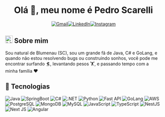 <h1 align="center">Olá 👋, meu nome é Pedro Scarelli</h1>

<p align="center">
  <a href="mailto:pvscarelli@gmail.com"><img src="https://img.shields.io/badge/Gmail-D14836?style=for-the-badge&logo=gmail&logoColor=white" alt="Gmail"/></a><a href="https://www.linkedin.com/in/pedroscarelli/"><img src="https://img.shields.io/badge/LinkedIn-0077B5?style=for-the-badge&logo=linkedin&logoColor=white" alt="LinkedIn"/></a><a href="https://www.instagram.com/_pedroscarelli"><img src="https://img.shields.io/badge/Instagram-%23E4405F.svg?style=for-the-badge&logo=Instagram&logoColor=white" alt="Instagram"/></a>
</p>

## <img loading="lazy" alt="Man Technologist Image" width="24" src="https://em-content.zobj.net/source/google/412/technologist-light-skin-tone_1f9d1-1f3fb-200d-1f4bb.png">  Sobre mim
<p>
 Sou natural de Blumenau (SC), sou um grande fã de Java, C# e GoLang, e quando não estou resolvendo bugs ou construindo sonhos, você pode me encontrar surfando 🏄, levantando pesos 🏋️, e passando tempo com a minha família ❤️
</p>


## 🤖 Tecnologias
<div align="center>
<div style="display: grid; grid-template-columns: repeat(auto-fit, minmax(150px, 1fr)); gap: 8px; justify-items: center; align-items: center;">

  <img alt="Java" src="https://img.shields.io/badge/java-%23ED8B00.svg?style=for-the-badge&logo=openjdk&logoColor=white"/>
  <img alt="SpringBoot" src="https://img.shields.io/badge/spring-%236DB33F.svg?style=for-the-badge&logo=spring&logoColor=white"/>
  <img alt="C#" src="https://img.shields.io/badge/c%23-%23239120.svg?style=for-the-badge&logo=csharp&logoColor=white"/>
  <img alt=".NET" src="https://img.shields.io/badge/.NET-5C2D91?style=for-the-badge&logo=.net&logoColor=white"/>
  <img alt="Python" src="https://img.shields.io/badge/python-3670A0?style=for-the-badge&logo=python&logoColor=ffdd54"/>
  <img alt="Fast API" src="https://img.shields.io/badge/FastAPI-005571?style=for-the-badge&logo=fastapi"/>
  <img alt="GoLang" src="https://img.shields.io/badge/Go-00ADD8?style=for-the-badge&logo=go&logoColor=white"/>
  
  <img alt="AWS" src="https://img.shields.io/badge/AWS-%23FF9900.svg?style=for-the-badge&logo=amazon-aws&logoColor=white"/>
  
  <img alt="PostgreSQL" src="https://img.shields.io/badge/postgres-%23316192.svg?style=for-the-badge&logo=postgresql&logoColor=white"/>
  <img alt="MongoDB" src="https://img.shields.io/badge/MongoDB-%234ea94b.svg?style=for-the-badge&logo=mongodb&logoColor=white"/>
  <img alt="MySQL" src="https://img.shields.io/badge/mysql-4479A1.svg?style=for-the-badge&logo=mysql&logoColor=white"/>
  
  <img alt="JavaScript" src="https://img.shields.io/badge/javascript-%23323330.svg?style=for-the-badge&logo=javascript&logoColor=%23F7DF1E"/>
  <img alt="TypeScript" src="https://img.shields.io/badge/TypeScript-007ACC?style=for-the-badge&logo=typescript&logoColor=white"/>
  <img alt="NestJS" src="https://img.shields.io/badge/nestjs-%23E0234E.svg?style=for-the-badge&logo=nestjs&logoColor=white"/>
  <img alt="Next JS" src="https://img.shields.io/badge/Next-black?style=for-the-badge&logo=next.js&logoColor=white"/>
  <img alt="Angular" src="https://img.shields.io/badge/angular-%23DD0031.svg?style=for-the-badge&logo=angular&logoColor=white"/>

</div>  
</div>

